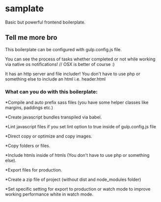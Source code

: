 # samplate
Basic but powerful frontend boilerplate.


## Tell me more bro
This boilerplate can be configured with gulp.config.js file.

You can see the process of tasks whether completed or not while working via native os notifications! // OSX is better of course :)

It has an http server and file includer! You don't have to use php or something else to include an html i.e. header.html

### What can you do with this boilerplate:

*Compile and auto prefix sass files (you have some helper classes like margins, paddings etc.)

*Create javascript bundles transpiled via babel.

*Lint javascript files if you set lint option to true inside of gulp.config.js file

*Direct copy or optimize and copy images.

*Copy folders or files.

*Include htmls inside of htmls (You don't have to use php or something else).

*Export files for production.

*Create a zip file of project (without dist and node_modules folder)

*Set specific setting for export to production or watch mode to improve working performance white in watch mode.






